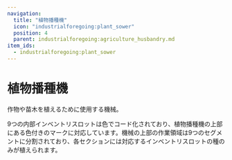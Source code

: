 ```yaml
---
navigation:
  title: "植物播種機"
  icon: "industrialforegoing:plant_sower"
  position: 4
  parent: industrialforegoing:agriculture_husbandry.md
item_ids:
  - industrialforegoing:plant_sower
---
```


# 植物播種機

作物や苗木を<Color id="gold">植える</Color>ために使用する機械。

9つの内部インベントリスロットは<Color id="gold">色</Color>でコード化されており、植物播種機の上部にある色付きのマークに対応しています。機械の上部の作業領域は9つのセグメントに分割されており、各セクションには対応するインベントリスロットの種のみが植えられます。



<Recipe id="industrialforegoing:plant_sower" />

